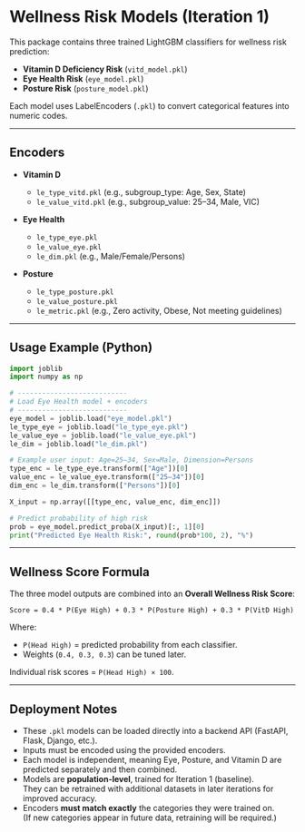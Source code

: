 # Wellness Risk Models (Iteration 1)

This package contains three trained LightGBM classifiers for wellness risk prediction:
- **Vitamin D Deficiency Risk** (`vitd_model.pkl`)
- **Eye Health Risk** (`eye_model.pkl`)
- **Posture Risk** (`posture_model.pkl`)

Each model uses LabelEncoders (`.pkl`) to convert categorical features into numeric codes.

---

## Encoders

- **Vitamin D**
  - `le_type_vitd.pkl` (e.g., subgroup_type: Age, Sex, State)
  - `le_value_vitd.pkl` (e.g., subgroup_value: 25–34, Male, VIC)

- **Eye Health**
  - `le_type_eye.pkl`
  - `le_value_eye.pkl`
  - `le_dim.pkl` (e.g., Male/Female/Persons)

- **Posture**
  - `le_type_posture.pkl`
  - `le_value_posture.pkl`
  - `le_metric.pkl` (e.g., Zero activity, Obese, Not meeting guidelines)

---

## Usage Example (Python)

```python
import joblib
import numpy as np

# ---------------------------
# Load Eye Health model + encoders
# ---------------------------
eye_model = joblib.load("eye_model.pkl")
le_type_eye = joblib.load("le_type_eye.pkl")
le_value_eye = joblib.load("le_value_eye.pkl")
le_dim = joblib.load("le_dim.pkl")

# Example user input: Age=25–34, Sex=Male, Dimension=Persons
type_enc = le_type_eye.transform(["Age"])[0]
value_enc = le_value_eye.transform(["25–34"])[0]
dim_enc = le_dim.transform(["Persons"])[0]

X_input = np.array([[type_enc, value_enc, dim_enc]])

# Predict probability of high risk
prob = eye_model.predict_proba(X_input)[:, 1][0]
print("Predicted Eye Health Risk:", round(prob*100, 2), "%")
```

---

## Wellness Score Formula

The three model outputs are combined into an **Overall Wellness Risk Score**:

```
Score = 0.4 * P(Eye High) + 0.3 * P(Posture High) + 0.3 * P(VitD High)
```

Where:
- `P(Head High)` = predicted probability from each classifier.
- Weights (`0.4, 0.3, 0.3`) can be tuned later.

Individual risk scores = `P(Head High) × 100`.

---

## Deployment Notes

- These `.pkl` models can be loaded directly into a backend API (FastAPI, Flask, Django, etc.).
- Inputs must be encoded using the provided encoders.
- Each model is independent, meaning Eye, Posture, and Vitamin D are predicted separately and then combined.
- Models are **population-level**, trained for Iteration 1 (baseline).  
  They can be retrained with additional datasets in later iterations for improved accuracy.
- Encoders **must match exactly** the categories they were trained on.  
  (If new categories appear in future data, retraining will be required.)
